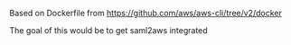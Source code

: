 Based on Dockerfile from
https://github.com/aws/aws-cli/tree/v2/docker

The goal of this would be to get saml2aws integrated